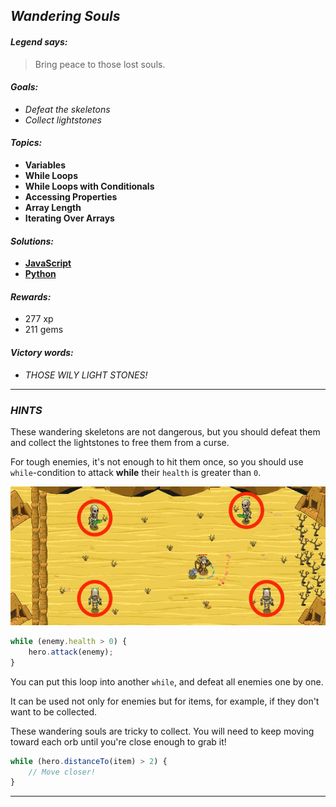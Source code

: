 ## _Wandering Souls_

#### _Legend says:_
> Bring peace to those lost souls.

#### _Goals:_
+ _Defeat the skeletons_
+ _Collect lightstones_

#### _Topics:_
+ **Variables**
+ **While Loops**
+ **While Loops with Conditionals**
+ **Accessing Properties**
+ **Array Length**
+ **Iterating Over Arrays**

#### _Solutions:_
+ **[JavaScript](wanderingSouls.js)**
+ **[Python](wandering_souls.py)**

#### _Rewards:_
+ 277 xp
+ 211 gems

#### _Victory words:_
+ _THOSE WILY LIGHT STONES!_

___

### _HINTS_

These wandering skeletons are not dangerous, but you should defeat them and collect the lightstones to free them from a curse.

For tough enemies, it's not enough to hit them once, so you should use `while`-condition to attack **while** their `health` is greater than `0`.

![](img/wander.jpg)

```javascript
while (enemy.health > 0) {
    hero.attack(enemy);
}
```

You can put this loop into another `while`, and defeat all enemies one by one.

It can be used not only for enemies but for items, for example, if they don't want to be collected.

These wandering souls are tricky to collect. You will need to keep moving toward each orb until you're close enough to grab it!

```javascript
while (hero.distanceTo(item) > 2) {
    // Move closer!
}
```

___

